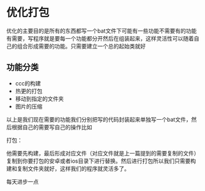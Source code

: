 # 优化打包

优化的主要目的是所有的东西都写一个bat文件下可能有一些功能不需要有的功能有需要，写程序就是要每一个功能都分开然后在组装起来，这样灵活性可以随着自己的组合形成需要的功能。只需要建立一个总的起始类就好

## 功能分类

- ccc的构建
- 热更的打包
- 移动到指定的文件夹
- 图片的压缩

以上是我们现在需要的功能我们分别把写的代码封装起来单独写一个bat文件，然后根据自己的需要写自己的操作比如

打包：

他需要先构建，最后形成对应文件（对应文件就是上一篇提到的需要复制的文件）复制到你要打包的安卓或者ios目录下进行替换。然后进行打包所以我们只需要构建和复制文件夹就好，这样我们的程序就灵活多了。


每天进步一点